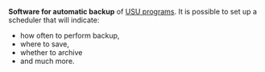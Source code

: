 <b>Software for automatic backup</b> of <a href="https://www.usu.kz/" target="_blank">USU programs</a>. It is possible to set up a scheduler that will indicate:
<ul>
  <li>how often to perform backup, 
  <li>where to save, 
  <li>whether to archive 
  <li>and much more.
</ul>
